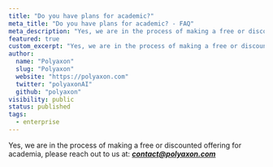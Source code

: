 ```yaml
---
title: "Do you have plans for academic?"
meta_title: "Do you have plans for academic? - FAQ"
meta_description: "Yes, we are in the process of making a free or discounted offering for academia."
featured: true
custom_excerpt: "Yes, we are in the process of making a free or discounted offering for academia."
author:
  name: "Polyaxon"
  slug: "Polyaxon"
  website: "https://polyaxon.com"
  twitter: "polyaxonAI"
  github: "polyaxon"
visibility: public
status: published
tags:
  - enterprise
---
```


Yes, we are in the process of making a free or discounted offering for academia, please reach out to us at: _**contact@polyaxon.com**_
